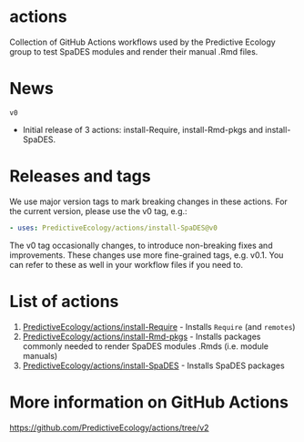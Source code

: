 # actions

Collection of GitHub Actions workflows used by the Predictive Ecology group to
test SpaDES modules and render their manual .Rmd files.

# News
`v0`
- Initial release of 3 actions: install-Require, install-Rmd-pkgs and install-SpaDES.

# Releases and tags

We use major version tags to mark breaking changes in these actions. For the 
current version, please use the v0 tag, e.g.:

```yaml
- uses: PredictiveEcology/actions/install-SpaDES@v0
```

The v0 tag occasionally changes, to introduce non-breaking fixes and improvements. 
These changes use more fine-grained tags, e.g. v0.1. You can refer to these as 
well in your workflow files if you need to.

# List of actions

1. [PredictiveEcology/actions/install-Require](https://github.com/PredictiveEcology/actions/tree/v0/install-Require) - Installs `Require` (and `remotes`)
1. [PredictiveEcology/actions/install-Rmd-pkgs](https://github.com/PredictiveEcology/actions/tree/v0/install-Rmd-pkgs) - Installs packages commonly needed to render SpaDES modules .Rmds (i.e. module manuals)
1. [PredictiveEcology/actions/install-SpaDES](https://github.com/PredictiveEcology/actions/tree/v0/install-SpaDES) - Installs SpaDES packages

# More information on GitHub Actions
https://github.com/PredictiveEcology/actions/tree/v2
